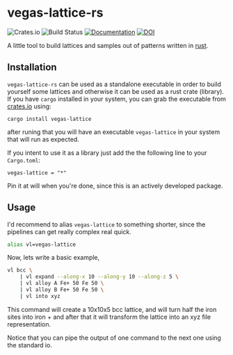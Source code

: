 # vegas-lattice-rs

![Crates.io](https://img.shields.io/crates/v/vegas-lattice.svg)
![Build Status](https://github.com/odarbelaeze/vegas-lattice-rs/actions/workflows/rust.yml/badge.svg?branch=main)
[![Documentation](https://docs.rs/vegas-lattice/badge.svg)](https://docs.rs/vegas-lattice)
[![DOI](https://zenodo.org/badge/DOI/10.5281/zenodo.13371523.svg)](https://doi.org/10.5281/zenodo.13371523)

A little tool to build lattices and samples out of patterns written in
[rust].

## Installation

`vegas-lattice-rs` can be used as a standalone executable in order to build
yourself some lattices and otherwise it can be used as a rust crate (library).
If you have `cargo` installed in your system, you can grab the executable from
[crates.io] using:

```
cargo install vegas-lattice
```

after runing that you will have an executable `vegas-lattice` in your system
that will run as expected.

If you intent to use it as a library just add the the following line to your
`Cargo.toml`:

```
vegas-lattice = "*"
```

Pin it at will when you're done, since this is an actively developed package.

## Usage

I'd recommend to alias `vegas-lattice` to something shorter, since the
pipelines can get really complex real quick.

```bash
alias vl=vegas-lattice
```

Now, lets write a basic example,

```bash
vl bcc \
    | vl expand --along-x 10 --along-y 10 --along-z 5 \
    | vl alloy A Fe+ 50 Fe 50 \
    | vl alloy B Fe+ 50 Fe 50 \
    | vl into xyz
```

This command will create a 10x10x5 bcc lattice, and will turn half the iron
sites into iron + and after that it will transform the lattice into an xyz file
representation.

Notice that you can pipe the output of one command to the next one using the
standard io.

[crates.io]: https://crates.io/
[rust]: https://www.rust-lang.org/en-US/
[releases]: https://github.com/odarbelaeze/vegas-lattice-rs/releases
